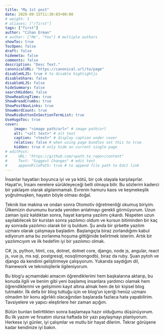 ```yaml
---
title: "My 1st post"
date: 2020-09-15T11:30:03+00:00
# weight: 1
# aliases: ["/first"]
tags: ["first"]
author: "Cihan Erman"
# author: ["Me", "You"] # multiple authors
showToc: true
TocOpen: false
draft: false
hidemeta: false
comments: false
description: "Desc Text."
canonicalURL: "https://canonical.url/to/page"
disableHLJS: true # to disable highlightjs
disableShare: false
disableHLJS: false
hideSummary: false
searchHidden: false
ShowReadingTime: true
ShowBreadCrumbs: true
ShowPostNavLinks: true
ShowWordCount: true
ShowRssButtonInSectionTermList: true
UseHugoToc: true
cover:
    image: "<image path/url>" # image path/url
    alt: "<alt text>" # alt text
    caption: "<text>" # display caption under cover
    relative: false # when using page bundles set this to true
    hidden: true # only hide on current single page
# editPost:
#     URL: "https://github.com/<path_to_repo>/content"
#     Text: "Suggest Changes" # edit text
#     appendFilePath: true # to append file path to Edit link
---
```


İnsanlar hayatları boyunca iyi ve ya kötü, bir çok olayala
karşılaşırlar. Hayat’ın, İnsanı nerelere sürükleyeceği belli olmaya
bilir. Bu sözlerim kaderci bir yaklaşım olarak algılanmamalı. Evrenin
hamuru kaos ve keşmekeşlik yoğrulmuşken, hayatın böyle olması doğal.

Teknik lise makina ve ondan sonra Otomotiv öğretmenliği okumuş biriyim.
Ülkemizin durumunu burada yeniden anlatmayı gerekli görmüyorum. Uzun
zaman işsiz kaldıktan sonra, hayat karşıma yazılımı çıkardı. Nispeten
uzun sayılabilecek bir kurstan sonra yazılımcı oldum ve kursun
bitiminden bir kaç ay sonrada yazılımcı olarak bir iş buldum. Şu anda
bir şirkette yazılım uzmanı olarak çalışmaya başladım. Başlangıçta biraz
zorlandığımı kabul ediyorum ama bu zorlanma hoşuma gittiğinide belirtmek
isterim. Artık bir yazılımcıyım ve ilk hedefim iyi bir yazılımcı olmak.

C\#, js, python, html, css, dotnet, dotnet core, django, node js,
angular, react js, vue js, ms sql, postgresql, nosql(mongodb), biraz da
ruby. Şuan pytoh ve django da kendimi geliştirmeye çalışıyorum. Yukarıda
saydığım dil, framework ve teknolojilerle ilgileniyorum.

Bu blog’u açmamdaki amacım öğrendiklerimi hem başkalarına aktarıp, bu
konuda ilgili ve benim gibi yeni başlamış insanlara yardımcı olamak hem
öğrendiklerimi ve gelişimimi kayıt altına almak hem de bir kişisel blog
tutmaktır. İlk defa bir blog tuttuğu için ve blog’un içeriği henüz
uzmanı olmadım bir konu ağırlıklı olacağından başlarada fazlaca hata
yapabilirim. Tavsiyelere ve yapıcı eleştirlere her zaman açığım.

Bütün bunları belirttikten sonra başlamaya hazır olduğumu düşünüyorum.
Bu ilk yazım ve fırsatım olursa haftada bir yazı paylaşmayı planlıyorum.
Herkese iyi günler, iyi çalışmlar ve mutlu bir hayat dilerim. Tekrar
görüşene kadar kendinize iyi bakın.